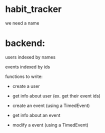 # habit_tracker

we need a name

# backend:

users indexed by names

events indexed by ids

functions to write:

* create a user

* get info about user (ex. get their event ids)

* create an event (using a TimedEvent)

* get info about an event

* modify a event (using a TimedEvent)
